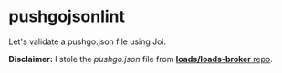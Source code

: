 # pushgojsonlint

Let's validate a pushgo.json file using Joi.

**Disclaimer:** I stole the *pushgo.json* file from [**loads/loads-broker** repo](https://raw.githubusercontent.com/loads/loads-broker/master/pushgo.json).
